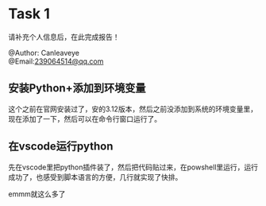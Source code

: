 # Task 1

请补充个人信息后，在此完成报告！

@Author:  Canleaveye   
@Email:239064514@qq.com
## 安装Python+添加到环境变量
这个之前在官网安装过了，安的3.12版本，然后之前没添加到系统的环境变量里，现在添加了一下，然后可以在命令行窗口运行了。
## 在vscode运行python
先在vscode里把python插件装了，然后把代码贴过来，在powshell里运行，运行成功了，也感受到脚本语言的方便，几行就实现了快排。

emmm就这么多了
